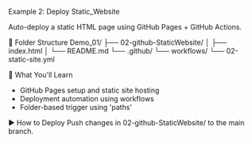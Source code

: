 Example 2: Deploy Static_Website

Auto-deploy a static HTML page using GitHub Pages + GitHub Actions.

📂 Folder Structure
Demo_01/
├── 02-github-StaticWebsite/
│   ├── index.html
│   └── README.md
└── .github/
    └── workflows/
        └── 02-static-site.yml

🎯 What You'll Learn
- GitHub Pages setup and static site hosting
- Deployment automation using workflows
- Folder-based trigger using 'paths'

▶️ How to Deploy
Push changes in 02-github-StaticWebsite/ to the main branch.
